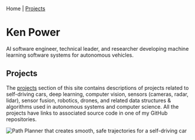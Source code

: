 Home | [Projects](projects/README.md)

# Ken Power
AI software engineer, technical leader, and researcher developing machine learning software systems for autonomous vehicles.

## Projects

The [projects](projects/README.md) section of this site contains descriptions of projects related to self-driving cars, deep learning, computer vision, sensors (cameras, radar, lidar), sensor fusion, robotics, drones, and related data structures & algorithms used in autonomous systems and computer science. All the projects have links to associated source code in one of my GitHub repositories.


<img src="images/path_planning.gif" alt="Path Planner that creates smooth, safe trajectories for a self-driving car">
